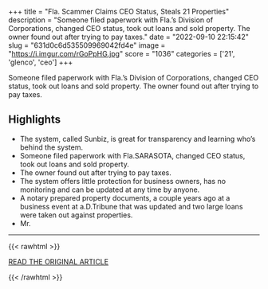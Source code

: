 +++
title = "Fla. Scammer Claims CEO Status, Steals 21 Properties"
description = "Someone filed paperwork with Fla.’s Division of Corporations, changed CEO status, took out loans and sold property. The owner found out after trying to pay taxes."
date = "2022-09-10 22:15:42"
slug = "631d0c6d535509969042fd4e"
image = "https://i.imgur.com/rGoPpHG.jpg"
score = "1036"
categories = ['21', 'glenco', 'ceo']
+++

Someone filed paperwork with Fla.’s Division of Corporations, changed CEO status, took out loans and sold property. The owner found out after trying to pay taxes.

## Highlights

- The system, called Sunbiz, is great for transparency and learning who’s behind the system.
- Someone filed paperwork with Fla.SARASOTA, changed CEO status, took out loans and sold property.
- The owner found out after trying to pay taxes.
- The system offers little protection for business owners, has no monitoring and can be updated at any time by anyone.
- A notary prepared property documents, a couple years ago at a business event at a.D.Tribune that was updated and two large loans were taken out against properties.
- Mr.

---

{{< rawhtml >}}
  <p class="article-category">
    <a target="_blank" href="https://www.floridarealtors.org/news-media/news-articles/2022/08/fla-scammer-claims-ceo-status-steals-21-properties">READ THE ORIGINAL ARTICLE</a>
  </p>
{{< /rawhtml >}}
